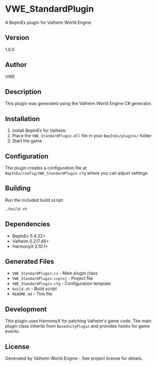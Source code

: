 # VWE_StandardPlugin

A BepInEx plugin for Valheim World Engine

## Version
1.0.0

## Author
VWE

## Description
This plugin was generated using the Valheim World Engine C# generator.

## Installation
1. Install BepInEx for Valheim
2. Place the `VWE_StandardPlugin.dll` file in your `BepInEx/plugins/` folder
3. Start the game

## Configuration
The plugin creates a configuration file at `BepInEx/config/VWE_StandardPlugin.cfg` where you can adjust settings.

## Building
Run the included build script:
```bash
./build.sh
```

## Dependencies
- BepInEx 5.4.22+
- Valheim 0.217.46+
- HarmonyX 2.10.1+

## Generated Files
- `VWE_StandardPlugin.cs` - Main plugin class
- `VWE_StandardPlugin.csproj` - Project file
- `VWE_StandardPlugin.cfg` - Configuration template
- `build.sh` - Build script
- `README.md` - This file

## Development
This plugin uses HarmonyX for patching Valheim's game code. The main plugin class inherits from `BaseUnityPlugin` and provides hooks for game events.

## License
Generated by Valheim World Engine - See project license for details.
